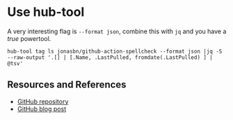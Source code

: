 # Use hub-tool

A very interesting flag is `--format json`, combine this with `jq` and you have a _true_ powertool.

```shell
hub-tool tag ls jonasbn/github-action-spellcheck --format json |jq -S --raw-output '.[] | [.Name, .LastPulled, fromdate(.LastPulled) ] | @tsv'
```

## Resources and References

- [GitHub repository](https://github.com/docker/hub-tool)
- [GitHub blog post](https://www.docker.com/blog/docker-hub-experimental-cli-tool/)
